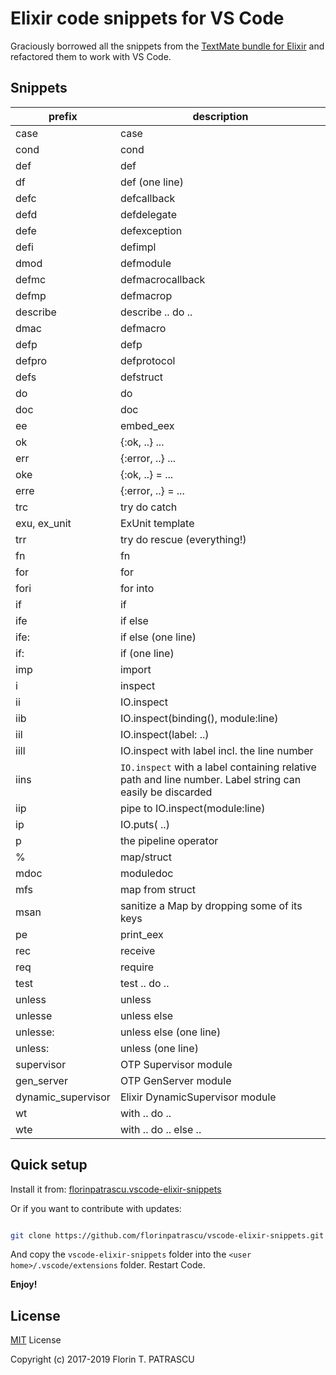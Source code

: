 # Elixir code snippets for VS Code

Graciously borrowed all the snippets from the [TextMate bundle for Elixir](https://github.com/elixir-editors/elixir-tmbundle) and refactored them to work with VS Code.

## Snippets

| prefix             | description                                                                                              |
| ------------------ | -------------------------------------------------------------------------------------------------------- |
| case               | case                                                                                                     |
| cond               | cond                                                                                                     |
| def                | def                                                                                                      |
| df                 | def (one line)                                                                                           |
| defc               | defcallback                                                                                              |
| defd               | defdelegate                                                                                              |
| defe               | defexception                                                                                             |
| defi               | defimpl                                                                                                  |
| dmod               | defmodule                                                                                                |
| defmc              | defmacrocallback                                                                                         |
| defmp              | defmacrop                                                                                                |
| describe           | describe .. do ..                                                                                        |
| dmac               | defmacro                                                                                                 |
| defp               | defp                                                                                                     |
| defpro             | defprotocol                                                                                              |
| defs               | defstruct                                                                                                |
| do                 | do                                                                                                       |
| doc                | doc                                                                                                      |
| ee                 | embed_eex                                                                                                |
| ok                 | {:ok, ..} ...                                                                                            |
| err                | {:error, ..} ...                                                                                         |
| oke                | {:ok, ..} = ...                                                                                          |
| erre               | {:error, ..} = ...                                                                                       |
| trc                | try do catch                                                                                             |
| exu, ex_unit       | ExUnit template                                                                                          |
| trr                | try do rescue (everything!)                                                                              |
| fn                 | fn                                                                                                       |
| for                | for                                                                                                      |
| fori               | for into                                                                                                 |
| if                 | if                                                                                                       |
| ife                | if else                                                                                                  |
| ife:               | if else (one line)                                                                                       |
| if:                | if (one line)                                                                                            |
| imp                | import                                                                                                   |
| i                  | inspect                                                                                                  |
| ii                 | IO.inspect                                                                                               |
| iib                | IO.inspect(binding(), module:line)                                                                       |
| iil                | IO.inspect(label: ..)                                                                                    |
| iill               | IO.inspect with label incl. the line number                                                              |
| iins               | `IO.inspect` with a label containing relative path and line number. Label string can easily be discarded |
| iip                | pipe to IO.inspect(module:line)                                                                          |
| ip                 | IO.puts( ..)                                                                                             |
| p                  | the pipeline operator                                                                                    |
| %                  | map/struct                                                                                               |
| mdoc               | moduledoc                                                                                                |
| mfs                | map from struct                                                                                          |
| msan               | sanitize a Map by dropping some of its keys                                                              |
| pe                 | print_eex                                                                                                |
| rec                | receive                                                                                                  |
| req                | require                                                                                                  |
| test               | test .. do ..                                                                                            |
| unless             | unless                                                                                                   |
| unlesse            | unless else                                                                                              |
| unlesse:           | unless else (one line)                                                                                   |
| unless:            | unless (one line)                                                                                        |
| supervisor         | OTP Supervisor module                                                                                    |
| gen_server         | OTP GenServer module                                                                                     |
| dynamic_supervisor | Elixir DynamicSupervisor module                                                                          |
| wt                 | with .. do ..                                                                                            |
| wte                | with .. do .. else ..                                                                                    |

## Quick setup

Install it from: [florinpatrascu.vscode-elixir-snippets](https://marketplace.visualstudio.com/items?itemName=florinpatrascu.vscode-elixir-snippets)

Or if you want to contribute with updates:

```sh

git clone https://github.com/florinpatrascu/vscode-elixir-snippets.git
```

And copy the `vscode-elixir-snippets` folder into the `<user home>/.vscode/extensions` folder. Restart Code.

**Enjoy!**

## License

[MIT](LICENSE) License

Copyright (c) 2017-2019 Florin T. PATRASCU
